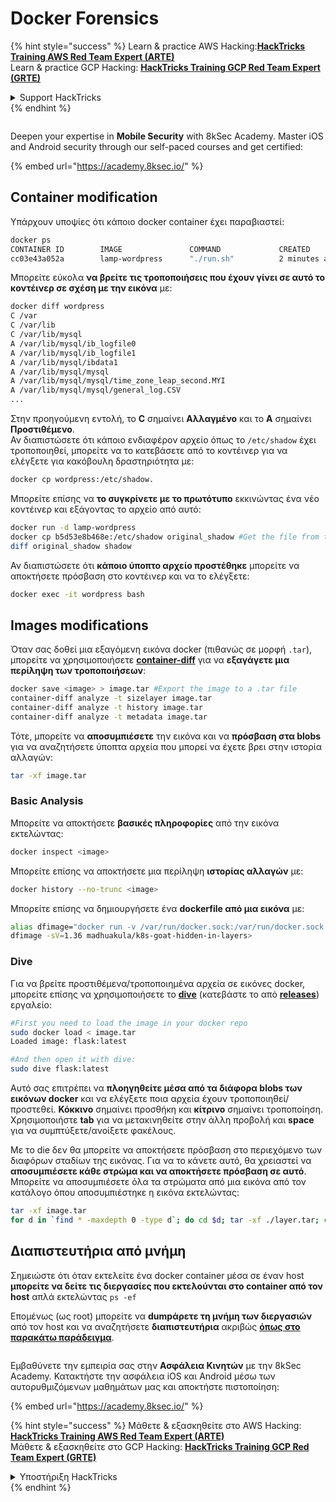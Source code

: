 # Docker Forensics

{% hint style="success" %}
Learn & practice AWS Hacking:<img src="/.gitbook/assets/arte.png" alt="" data-size="line">[**HackTricks Training AWS Red Team Expert (ARTE)**](https://training.hacktricks.xyz/courses/arte)<img src="/.gitbook/assets/arte.png" alt="" data-size="line">\
Learn & practice GCP Hacking: <img src="/.gitbook/assets/grte.png" alt="" data-size="line">[**HackTricks Training GCP Red Team Expert (GRTE)**<img src="/.gitbook/assets/grte.png" alt="" data-size="line">](https://training.hacktricks.xyz/courses/grte)

<details>

<summary>Support HackTricks</summary>

* Check the [**subscription plans**](https://github.com/sponsors/carlospolop)!
* **Join the** 💬 [**Discord group**](https://discord.gg/hRep4RUj7f) or the [**telegram group**](https://t.me/peass) or **follow** us on **Twitter** 🐦 [**@hacktricks\_live**](https://twitter.com/hacktricks\_live)**.**
* **Share hacking tricks by submitting PRs to the** [**HackTricks**](https://github.com/carlospolop/hacktricks) and [**HackTricks Cloud**](https://github.com/carlospolop/hacktricks-cloud) github repos.

</details>
{% endhint %}

<figure><img src="/.gitbook/assets/image (2).png" alt=""><figcaption></figcaption></figure>

Deepen your expertise in **Mobile Security** with 8kSec Academy. Master iOS and Android security through our self-paced courses and get certified:

{% embed url="https://academy.8ksec.io/" %}

## Container modification

Υπάρχουν υποψίες ότι κάποιο docker container έχει παραβιαστεί:
```bash
docker ps
CONTAINER ID        IMAGE               COMMAND             CREATED             STATUS              PORTS               NAMES
cc03e43a052a        lamp-wordpress      "./run.sh"          2 minutes ago       Up 2 minutes        80/tcp              wordpress
```
Μπορείτε εύκολα **να βρείτε τις τροποποιήσεις που έχουν γίνει σε αυτό το κοντέινερ σε σχέση με την εικόνα** με:
```bash
docker diff wordpress
C /var
C /var/lib
C /var/lib/mysql
A /var/lib/mysql/ib_logfile0
A /var/lib/mysql/ib_logfile1
A /var/lib/mysql/ibdata1
A /var/lib/mysql/mysql
A /var/lib/mysql/mysql/time_zone_leap_second.MYI
A /var/lib/mysql/mysql/general_log.CSV
...
```
Στην προηγούμενη εντολή, το **C** σημαίνει **Αλλαγμένο** και το **A** σημαίνει **Προστιθέμενο**.\
Αν διαπιστώσετε ότι κάποιο ενδιαφέρον αρχείο όπως το `/etc/shadow` έχει τροποποιηθεί, μπορείτε να το κατεβάσετε από το κοντέινερ για να ελέγξετε για κακόβουλη δραστηριότητα με:
```bash
docker cp wordpress:/etc/shadow.
```
Μπορείτε επίσης να **το συγκρίνετε με το πρωτότυπο** εκκινώντας ένα νέο κοντέινερ και εξάγοντας το αρχείο από αυτό:
```bash
docker run -d lamp-wordpress
docker cp b5d53e8b468e:/etc/shadow original_shadow #Get the file from the newly created container
diff original_shadow shadow
```
Αν διαπιστώσετε ότι **κάποιο ύποπτο αρχείο προστέθηκε** μπορείτε να αποκτήσετε πρόσβαση στο κοντέινερ και να το ελέγξετε:
```bash
docker exec -it wordpress bash
```
## Images modifications

Όταν σας δοθεί μια εξαγόμενη εικόνα docker (πιθανώς σε μορφή `.tar`), μπορείτε να χρησιμοποιήσετε [**container-diff**](https://github.com/GoogleContainerTools/container-diff/releases) για να **εξαγάγετε μια περίληψη των τροποποιήσεων**:
```bash
docker save <image> > image.tar #Export the image to a .tar file
container-diff analyze -t sizelayer image.tar
container-diff analyze -t history image.tar
container-diff analyze -t metadata image.tar
```
Τότε, μπορείτε να **αποσυμπιέσετε** την εικόνα και να **πρόσβαση στα blobs** για να αναζητήσετε ύποπτα αρχεία που μπορεί να έχετε βρει στην ιστορία αλλαγών:
```bash
tar -xf image.tar
```
### Basic Analysis

Μπορείτε να αποκτήσετε **βασικές πληροφορίες** από την εικόνα εκτελώντας:
```bash
docker inspect <image>
```
Μπορείτε επίσης να αποκτήσετε μια περίληψη **ιστορίας αλλαγών** με:
```bash
docker history --no-trunc <image>
```
Μπορείτε επίσης να δημιουργήσετε ένα **dockerfile από μια εικόνα** με:
```bash
alias dfimage="docker run -v /var/run/docker.sock:/var/run/docker.sock --rm alpine/dfimage"
dfimage -sV=1.36 madhuakula/k8s-goat-hidden-in-layers>
```
### Dive

Για να βρείτε προστιθέμενα/τροποποιημένα αρχεία σε εικόνες docker, μπορείτε επίσης να χρησιμοποιήσετε το [**dive**](https://github.com/wagoodman/dive) (κατεβάστε το από [**releases**](https://github.com/wagoodman/dive/releases/tag/v0.10.0)) εργαλείο:
```bash
#First you need to load the image in your docker repo
sudo docker load < image.tar                                                                                                                                                                                                         1 ⨯
Loaded image: flask:latest

#And then open it with dive:
sudo dive flask:latest
```
Αυτό σας επιτρέπει να **πλοηγηθείτε μέσα από τα διάφορα blobs των εικόνων docker** και να ελέγξετε ποια αρχεία έχουν τροποποιηθεί/προστεθεί. **Κόκκινο** σημαίνει προσθήκη και **κίτρινο** σημαίνει τροποποίηση. Χρησιμοποιήστε **tab** για να μετακινηθείτε στην άλλη προβολή και **space** για να συμπτύξετε/ανοίξετε φακέλους.

Με το die δεν θα μπορείτε να αποκτήσετε πρόσβαση στο περιεχόμενο των διαφόρων σταδίων της εικόνας. Για να το κάνετε αυτό, θα χρειαστεί να **αποσυμπιέσετε κάθε στρώμα και να αποκτήσετε πρόσβαση σε αυτό**.\
Μπορείτε να αποσυμπιέσετε όλα τα στρώματα από μια εικόνα από τον κατάλογο όπου αποσυμπιέστηκε η εικόνα εκτελώντας:
```bash
tar -xf image.tar
for d in `find * -maxdepth 0 -type d`; do cd $d; tar -xf ./layer.tar; cd ..; done
```
## Διαπιστευτήρια από μνήμη

Σημειώστε ότι όταν εκτελείτε ένα docker container μέσα σε έναν host **μπορείτε να δείτε τις διεργασίες που εκτελούνται στο container από τον host** απλά εκτελώντας `ps -ef`

Επομένως (ως root) μπορείτε να **dumpάρετε τη μνήμη των διεργασιών** από τον host και να αναζητήσετε **διαπιστευτήρια** ακριβώς [**όπως στο παρακάτω παράδειγμα**](../../linux-hardening/privilege-escalation/#process-memory).

<figure><img src="/.gitbook/assets/image (2).png" alt=""><figcaption></figcaption></figure>

Εμβαθύνετε την εμπειρία σας στην **Ασφάλεια Κινητών** με την 8kSec Academy. Κατακτήστε την ασφάλεια iOS και Android μέσω των αυτορυθμιζόμενων μαθημάτων μας και αποκτήστε πιστοποίηση:

{% embed url="https://academy.8ksec.io/" %}

{% hint style="success" %}
Μάθετε & εξασκηθείτε στο AWS Hacking:<img src="/.gitbook/assets/arte.png" alt="" data-size="line">[**HackTricks Training AWS Red Team Expert (ARTE)**](https://training.hacktricks.xyz/courses/arte)<img src="/.gitbook/assets/arte.png" alt="" data-size="line">\
Μάθετε & εξασκηθείτε στο GCP Hacking: <img src="/.gitbook/assets/grte.png" alt="" data-size="line">[**HackTricks Training GCP Red Team Expert (GRTE)**<img src="/.gitbook/assets/grte.png" alt="" data-size="line">](https://training.hacktricks.xyz/courses/grte)

<details>

<summary>Υποστήριξη HackTricks</summary>

* Ελέγξτε τα [**σχέδια συνδρομής**](https://github.com/sponsors/carlospolop)!
* **Εγγραφείτε στην** 💬 [**ομάδα Discord**](https://discord.gg/hRep4RUj7f) ή στην [**ομάδα telegram**](https://t.me/peass) ή **ακολουθήστε** μας στο **Twitter** 🐦 [**@hacktricks\_live**](https://twitter.com/hacktricks\_live)**.**
* **Μοιραστείτε κόλπα hacking υποβάλλοντας PRs στα** [**HackTricks**](https://github.com/carlospolop/hacktricks) και [**HackTricks Cloud**](https://github.com/carlospolop/hacktricks-cloud) github repos.

</details>
{% endhint %}
